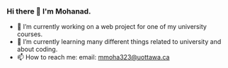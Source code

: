 ### Hi there 👋 I'm Mohanad.

<!--
**MohanadAhmed123/MohanadAhmed123** is a ✨ _special_ ✨ repository because its `README.md` (this file) appears on your GitHub profile.

Here are some ideas to get you started:

- 🔭 I’m currently working on ...
- 🌱 I’m currently learning ...
- 👯 I’m looking to collaborate on ...
- 🤔 I’m looking for help with ...
- 💬 Ask me about ...
- 📫 How to reach me: ...
- 😄 Pronouns: ...
- ⚡ Fun fact: ...
-->

- 🔭 I’m currently working on a web project for one of my university courses.
- 🌱 I’m currently learning many different things related to university and about coding. 
- 📫 How to reach me: email: mmoha323@uottawa.ca 
